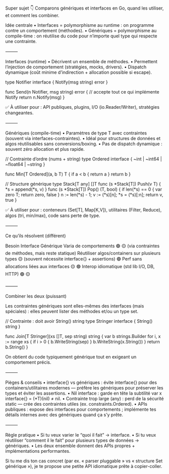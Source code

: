 Super sujet 👇 Comparons génériques et interfaces en Go, quand les utiliser, et comment les combiner.

Idée centrale
•	Interfaces = polymorphisme au runtime : on programme contre un comportement (méthodes).
•	Génériques = polymorphisme au compile-time : on réutilise du code pour n’importe quel type qui respecte une contrainte.

⸻

Interfaces (runtime)
•	Décrivent un ensemble de méthodes.
•	Permettent l’injection de comportement (stratégies, mocks, drivers).
•	Dispatch dynamique (coût minime d’indirection + allocation possible si escape).

type Notifier interface {
Notify(msg string) error
}

func Send(n Notifier, msg string) error { // accepte tout ce qui implémente Notify
return n.Notify(msg)
}

✅ À utiliser pour : API publiques, plugins, I/O (io.Reader/Writer), stratégies changeantes.

⸻

Génériques (compile-time)
•	Paramètres de type T avec contraintes (souvent via interfaces-contraintes).
•	Idéal pour structures de données et algos réutilisables sans conversions/boxing.
•	Pas de dispatch dynamique : souvent zéro allocation et plus rapide.

// Contrainte d’ordre (nums + string)
type Ordered interface {
~int | ~int64 | ~float64 | ~string
}

func Min[T Ordered](a, b T) T {
if a < b { return a }
return b
}

// Structure générique
type Stack[T any] []T
func (s *Stack[T]) Push(v T) { *s = append(*s, v) }
func (s *Stack[T]) Pop() (T, bool) {
if len(*s) == 0 { var zero T; return zero, false }
n := len(*s) - 1; v := (*s)[n]; *s = (*s)[:n]; return v, true
}

✅ À utiliser pour : conteneurs (Set[T], Map[K,V]), utilitaires (Filter, Reduce), algos (tri, min/max), code sans perte de type.

⸻

Ce qu’ils résolvent (différent)

Besoin	Interface	Générique
Varia de comportements	🟢	🟡 (via contraintes de méthodes, mais reste statique)
Réutiliser algos/containers sur plusieurs types	🟡 (souvent nécessite interface{} + assertions)	🟢
Perf sans allocations liées aux interfaces	🟡	🟢
Interop idiomatique (std lib I/O, DB, HTTP)	🟢	🟡


⸻

Combiner les deux (puissant)

Les contraintes génériques sont elles-mêmes des interfaces (mais spéciales) : elles peuvent lister des méthodes et/ou un type set.

// Contrainte : doit avoir String() string
type Stringer interface { String() string }

func Join[T Stringer](xs []T, sep string) string {
var b strings.Builder
for i, x := range xs {
if i > 0 { b.WriteString(sep) }
b.WriteString(x.String())
}
return b.String()
}

On obtient du code typiquement générique tout en exigeant un comportement précis.

⸻

Pièges & conseils
•	interface{} vs génériques : évite interface{} pour des containers/utilitaires modernes — préfère les génériques pour préserver les types et éviter les assertions.
•	Nil interface : garde en tête la subtilité var x interface{} = (*T)(nil) ≠ nil.
•	Contrainte trop large (any) : perd de la sécurité static — crée des contraintes utiles (ex. constraints.Ordered).
•	APIs publiques : expose des interfaces pour comportements ; implémente tes détails internes avec des génériques quand ça s’y prête.

⸻

Règle pratique
•	Si tu veux varier le “quoi il fait” → interface.
•	Si tu veux réutiliser “comment il le fait” pour plusieurs types de données → génériques.
•	Les deux ensemble donnent des APIs propres + implémentations performantes.

Si tu me dis ton cas concret (par ex. « parser pluggable » vs « structure Set générique »), je te propose une petite API idiomatique prête à copier-coller.